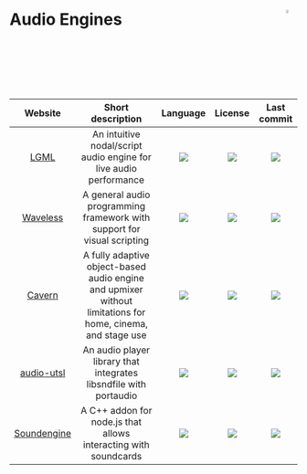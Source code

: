 # Audio Engines <img align="right" alt="WIP" src="https://user-images.githubusercontent.com/171307/210726270-adc28ba9-dada-42cf-b53e-b01d03e3dca7.png" width="4%" />
|Website|Short description|Language|License|Last commit|
|:-:|:-:|:-:|:-:|:-:|
|[LGML](https://organicorchestra.github.io/LGML/)|An intuitive nodal/script audio engine for live audio performance|![](https://img.shields.io/github/languages/top/OrganicOrchestra/LGML?color=pink&style=flat-square)|![](https://flat.badgen.net/github/license/OrganicOrchestra/LGML?label=)|![](https://flat.badgen.net/github/last-commit/OrganicOrchestra/LGML?label=)|
|[Waveless](https://github.com/zhangdoa/Waveless)|A general audio programming framework with support for visual scripting|![](https://img.shields.io/github/languages/top/zhangdoa/Waveless?color=pink&style=flat-square)|![](https://flat.badgen.net/github/license/zhangdoa/Waveless?label=)|![](https://flat.badgen.net/github/last-commit/zhangdoa/Waveless?label=)|
|[Cavern](http://cavern.sbence.hu/cavern/)|A fully adaptive object-based audio engine and upmixer without limitations for home, cinema, and stage use|![](https://img.shields.io/github/languages/top/VoidXH/Cavern?color=pink&style=flat-square)|![](https://flat.badgen.net/github/license/VoidXH/Cavern?label=)|![](https://flat.badgen.net/github/last-commit/VoidXH/Cavern?label=)|
|[audio-utsl](https://github.com/cxw42/audio-utsl)|An audio player library that integrates libsndfile with portaudio|![](https://img.shields.io/github/languages/top/cxw42/audio-utsl?color=pink&style=flat-square)|![](https://flat.badgen.net/github/license/cxw42/audio-utsl?label=)|![](https://flat.badgen.net/github/last-commit/cxw42/audio-utsl?label=)|
|[Soundengine](https://github.com/mmende/soundengine#readme)|A C++ addon for node.js that allows interacting with soundcards|[![](https://img.shields.io/github/languages/top/mmende/soundengine?color=pink&style=flat-square)](https://github.com/mmende/soundengine/graphs/contributors)|[![](https://flat.badgen.net/github/license/mmende/soundengine?label=)](https://github.com/mmende/soundengine/blob/master/LICENSE)|[![](https://flat.badgen.net/github/last-commit/mmende/soundengine?label=)](https://github.com/mmende/soundengine/graphs/code-frequency)|

